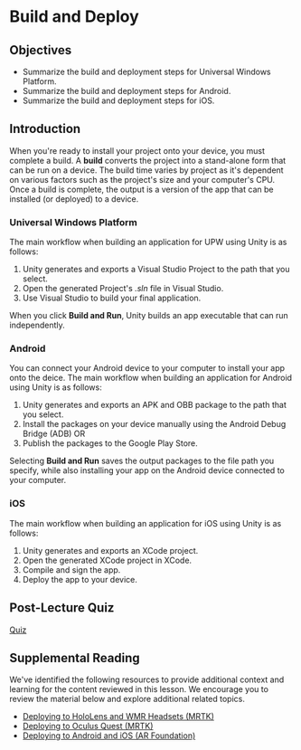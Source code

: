 # Build and Deploy

## Objectives

- Summarize the build and deployment steps for Universal Windows Platform.
- Summarize the build and deployment steps for Android.
- Summarize the build and deployment steps for iOS.

## Introduction

When you're ready to install your project onto your device, you must complete a build. A **build** converts the project into a stand-alone form that can be run on a device. The build time varies by project as it's dependent on various factors such as the project's size and your computer's CPU. Once a build is complete, the output is a version of the app that can be installed (or deployed) to a device.

### Universal Windows Platform

The main workflow when building an application for UPW using Unity is as follows:

1. Unity generates and exports a Visual Studio Project to the path that you select.
1. Open the generated Project's *.sln* file in Visual Studio.
1. Use Visual Studio to build your final application.

When you click **Build and Run**, Unity builds an app executable that can run independently.

### Android

You can connect your Android device to your computer to install your app onto the deice. The main workflow when building an application for Android using Unity is as follows:

1. Unity generates and exports an APK and OBB package to the path that you select.
1. Install the packages on your device manually using the Android Debug Bridge (ADB) OR
1. Publish the packages to the Google Play Store.

Selecting **Build and Run** saves the output packages to the file path you specify, while also installing your app on the Android device connected to your computer.

### iOS

The main workflow when building an application for iOS using Unity is as follows:

1. Unity generates and exports an XCode project.
1. Open the generated XCode project in XCode.
1. Compile and sign the app.
1. Deploy the app to your device.

## Post-Lecture Quiz

[Quiz](https://ashy-plant-023e6671e.1.azurestaticapps.net/quiz/24)

## Supplemental Reading

We've identified the following resources to provide additional context and learning for the content reviewed in this lesson. We encourage you to review the material below and explore additional related topics.

- [Deploying to HoloLens and WMR Headsets (MRTK)](https://docs.microsoft.com/windows/mixed-reality/mrtk-unity/supported-devices/wmr-mrtk?view=mrtkunity-2021-05)
- [Deploying to Oculus Quest (MRTK)](https://docs.microsoft.com/windows/mixed-reality/mrtk-unity/supported-devices/oculus-quest-mrtk?view=mrtkunity-2021-05)
- [Deploying to Android and iOS (AR Foundation)](https://docs.microsoft.com/windows/mixed-reality/mrtk-unity/supported-devices/using-ar-foundation?view=mrtkunity-2021-05)